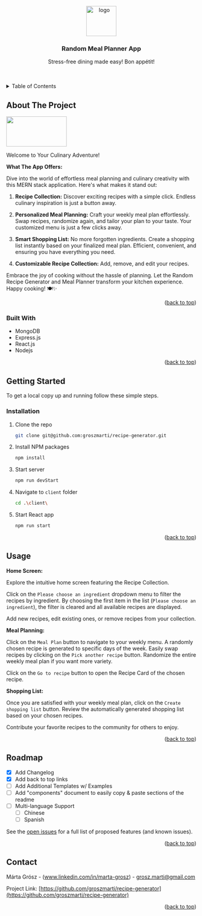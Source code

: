 <!-- PROJECT LOGO -->
<br />
<div align="center">
    <img src="//images/meal_planner_logo.png" alt="logo" width="80" height="80">

  <h3 align="center">Random Meal Planner App</h3>

  <p align="center">
    Stress-free dining made easy! Bon appétit!
    <br/>
    <br/>
    <br/>
</div>



<!-- TABLE OF CONTENTS -->
<details>
  <summary>Table of Contents</summary>
  <ol>
    <li>
        <a href="#about-the-project">About The Project</a>
        <ul>
            <li><a href="#built-with">Built With</a></li>
        </ul>
    </li>
    <li><a href="#usage">Usage</a></li>
    <li><a href="#contact">Contact</a></li>
</ol>

</details>



<!-- ABOUT THE PROJECT -->
## About The Project

<img src="//images/meal_planner_app_screenshot.png" width="160" height="80"> 

Welcome to Your Culinary Adventure!

<b>What The App Offers:</b>

Dive into the world of effortless meal planning and culinary creativity with this MERN stack application. Here's what makes it stand out:

1. <b>Recipe Collection:</b>
Discover exciting recipes with a simple click. Endless culinary inspiration is just a button away. 

2. <b>Personalized Meal Planning:</b>
Craft your weekly meal plan effortlessly. Swap recipes, randomize again, and tailor your plan to your taste. Your customized menu is just a few clicks away.

3. <b>Smart Shopping List:</b>
No more forgotten ingredients. Create a shopping list instantly based on your finalized meal plan. Efficient, convenient, and ensuring you have everything you need.

4. <b>Customizable Recipe Collection:</b>
Add, remove, and edit your recipes. 

Embrace the joy of cooking without the hassle of planning. Let the Random Recipe Generator and Meal Planner transform your kitchen experience. Happy cooking! 🍽️✨

<p align="right">(<a href="#readme-top">back to top</a>)</p>



### Built With

* MongoDB
* Express.js
* React.js
* Nodejs



<p align="right">(<a href="#readme-top">back to top</a>)</p>



<!-- GETTING STARTED -->
## Getting Started

To get a local copy up and running follow these simple steps.

### Installation

1. Clone the repo
   ```sh
   git clone git@github.com:groszmarti/recipe-generator.git
   ```
2. Install NPM packages
   ```sh
   npm install
   ```
3. Start server
   ```sh
   npm run devStart
   ```
4. Navigate to `client` folder
   ```sh
   cd .\client\
   ```
5. Start React app
   ```sh
   npm run start
   ```


<p align="right">(<a href="#readme-top">back to top</a>)</p>



<!-- USAGE EXAMPLES -->
## Usage

<b>Home Screen:</b>

Explore the intuitive home screen featuring the Recipe Collection.

Click on the `Please choose an ingredient` dropdown menu to filter the recipes by ingredient. By choosing the first item in the list (`Please choose an ingredient`), the filter is cleared and all available recipes are displayed.

Add new recipes, edit existing ones, or remove recipes from your collection.


<b>Meal Planning:</b>

Click on the `Meal Plan` button to navigate to your weekly menu.
A randomly chosen recipe is generated to specific days of the week.
Easily swap recipes by clicking on the `Pick another recipe` button. Randomize the entire weekly meal plan if you want more variety.

Click on the `Go to recipe` button to open the Recipe Card of the chosen recipe.

<b>Shopping List:</b>

Once you are satisfied with your weekly meal plan, click on the `Create shopping list` button.
Review the automatically generated shopping list based on your chosen recipes.


Contribute your favorite recipes to the community for others to enjoy.

<p align="right">(<a href="#readme-top">back to top</a>)</p>



<!-- ROADMAP -->
## Roadmap

- [x] Add Changelog
- [x] Add back to top links
- [ ] Add Additional Templates w/ Examples
- [ ] Add "components" document to easily copy & paste sections of the readme
- [ ] Multi-language Support
    - [ ] Chinese
    - [ ] Spanish

See the [open issues](https://github.com/othneildrew/Best-README-Template/issues) for a full list of proposed features (and known issues).

<p align="right">(<a href="#readme-top">back to top</a>)</p>





<!-- CONTACT -->
## Contact

Márta Grósz - (www.linkedin.com/in/marta-grosz) - grosz.marti@gmail.com

Project Link: [https://github.com/groszmarti/recipe-generator](https://github.com/groszmarti/recipe-generator)

<p align="right">(<a href="#readme-top">back to top</a>)</p>


